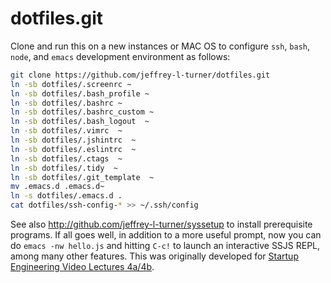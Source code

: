 dotfiles.git
============
Clone and run this on a new instances or MAC OS to
configure `ssh`, `bash`, `node`, and `emacs` development environment as follows:

```sh
git clone https://github.com/jeffrey-l-turner/dotfiles.git
ln -sb dotfiles/.screenrc ~
ln -sb dotfiles/.bash_profile ~
ln -sb dotfiles/.bashrc ~
ln -sb dotfiles/.bashrc_custom ~
ln -sb dotfiles/.bash_logout  ~
ln -sb dotfiles/.vimrc  ~
ln -sb dotfiles/.jshintrc  ~
ln -sb dotfiles/.eslintrc  ~
ln -sb dotfiles/.ctags  ~
ln -sb dotfiles/.tidy  ~
ln -sb dotfiles/.git_template  ~
mv .emacs.d .emacs.d~
ln -s dotfiles/.emacs.d .
cat dotfiles/ssh-config-* >> ~/.ssh/config
```

See also http://github.com/jeffrey-l-turner/syssetup to install prerequisite
programs. If all goes well, in addition to a more useful prompt, now you can
do `emacs -nw hello.js` and hitting `C-c!` to launch an interactive SSJS
REPL, among many other features. This was originally developed for
[Startup Engineering Video Lectures 4a/4b](https://class.coursera.org/startup-001/lecture/index).
